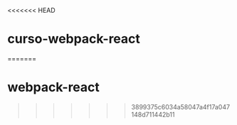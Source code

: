 <<<<<<< HEAD
# curso-webpack-react
=======
# webpack-react
>>>>>>> 3899375c6034a58047a4f17a047148d711442b11
